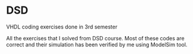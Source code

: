 # DSD
VHDL coding exercises done in 3rd semester

All the exercises that I solved from DSD course. Most of these codes are correct and 
their simulation has been verified by me using ModelSim tool.

